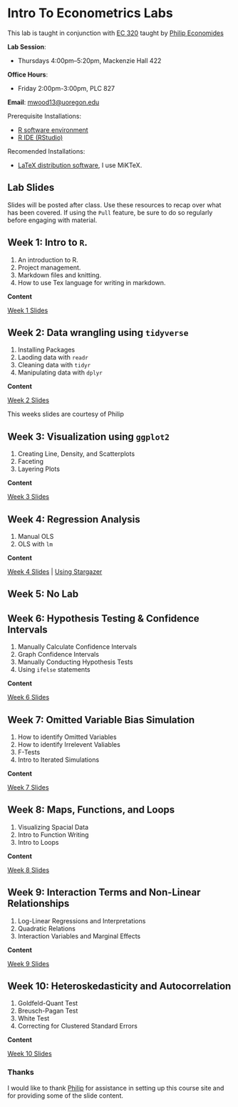 # Intro To Econometrics Labs

This lab is taught in conjunction with [EC 320](https://github.com/peconomi/EC320_Econometrics) taught by [Philip Economides](https://philip-economides.com/)

**Lab Session**: 
- Thursdays 4:00pm–5:20pm, Mackenzie Hall 422

**Office Hours**: 
- Friday 2:00pm-3:00pm, PLC 827

**Email**: mwood13@uoregon.edu

Prerequisite Installations:

- [R software environment](https://www.r-project.org/)
- [R IDE (RStudio)](https://www.rstudio.com/products/rstudio/download/#download)

Recomended Installations:

- [LaTeX distribution software](https://www.latex-project.org/get/#tex-distributions), I use MiKTeX.

## Lab Slides

Slides will be posted after class. Use these resources to recap over what has been covered. If using the `Pull` feature, be sure to do so regularly before engaging with material. 

## Week 1: Intro to `R`.

1. An introduction to R.
2. Project management.
3. Markdown files and knitting. 
4. How to use Tex language for writing in markdown. 

**Content**

[Week 1 Slides](https://github.com/mwood13/Winter_22_EC_320_Labs/blob/main/Slides/Week%201%20Lab.pdf) 

## Week 2: Data wrangling using `tidyverse`

1. Installing Packages
2. Laoding data with `readr`
3. Cleaning data with `tidyr`
4. Manipulating data with `dplyr`

**Content**

[Week 2 Slides](https://github.com/mwood13/Winter_22_EC_320_Labs/blob/main/Slides/Week%202%20Lab.pdf) 

This weeks slides are courtesy of Philip


## Week 3: Visualization using `ggplot2`

1. Creating Line, Density, and Scatterplots
2. Faceting
3. Layering Plots

**Content**

[Week 3 Slides](https://github.com/mwood13/Winter_22_EC_320_Labs/blob/main/Slides/Week%203%20Lab.pdf) 

## Week 4: Regression Analysis

1. Manual OLS
2. OLS with `lm`

**Content**

[Week 4 Slides](https://github.com/mwood13/Winter_22_EC_320_Labs/blob/main/Slides/Week%204%20Lab.pdf) | [Using Stargazer](https://github.com/mwood13/Winter_22_EC_320_Labs/blob/main/Slides/Stargazer.pdf)


## Week 5: No Lab

## Week 6: Hypothesis Testing & Confidence Intervals

1. Manually Calculate Confidence Intervals
2. Graph Confidence Intervals
3. Manually Conducting Hypothesis Tests
4. Using `ifelse` statements

**Content**

[Week 6 Slides](https://github.com/mwood13/Winter_22_EC_320_Labs/blob/main/Slides/Week%206%20Lab.pdf) 

## Week 7: Omitted Variable Bias Simulation

1. How to identify Omitted Variables
2. How to identify Irrelevent Valiables
3. F-Tests 
4. Intro to Iterated Simulations

**Content**

[Week 7 Slides](https://github.com/mwood13/Winter_22_EC_320_Labs/blob/main/Slides/Week%207%20Lab.pdf)


## Week 8: Maps, Functions, and Loops

1. Visualizing Spacial Data
2. Intro to Function Writing
3. Intro to Loops

**Content**

[Week 8 Slides](https://github.com/mwood13/Winter_22_EC_320_Labs/blob/main/Slides/Week%208%20Lab.pdf)


## Week 9: Interaction Terms and Non-Linear Relationships

1. Log-Linear Regressions and Interpretations
2. Quadratic Relations 
3. Interaction Variables and Marginal Effects

**Content**

[Week 9 Slides](https://github.com/mwood13/Winter_22_EC_320_Labs/blob/main/Slides/Week%209%20Lab.pdf)


## Week 10: Heteroskedasticity and Autocorrelation

1. Goldfeld-Quant Test
2. Breusch-Pagan Test
3. White Test
4. Correcting for Clustered Standard Errors

**Content**

[Week 10 Slides](https://github.com/mwood13/Winter_22_EC_320_Labs/blob/main/Slides/Week%2010%20Lab.pdf)


### Thanks

I would like to thank [Philip](https://philip-economides.com/) for assistance in setting up this course site and for providing some of the slide content. 
